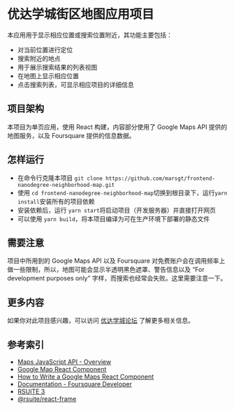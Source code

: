 # 优达学城街区地图应用项目

本应用用于显示相应位置或搜索位置附近，其功能主要包括：

-   对当前位置进行定位
-   搜索附近的地点
-   用于展示搜索结果的列表视图
-   在地图上显示相应位置
-   点击搜索列表，可显示相应项目的详细信息

## 项目架构

本项目为单页应用，使用 React 构建，内容部分使用了 Google Maps API 提供的地图服务，以及 Foursquare 提供的信息数据。

## 怎样运行

-   在命令行克隆本项目 `git clone https://github.com/marsgt/frontend-nanodegree-neighborhood-map.git`
-   使用 `cd frontend-nanodegree-neighborhood-map`切换到根目录下，运行`yarn install`安装所有的项目依赖
-   安装依赖后，运行 `yarn start`将启动项目（开发服务器）并直接打开网页
-   可以使用 `yarn build`，将本项目编译为可在生产环境下部署的静态文件

## 需要注意

项目中所用到的 Google Maps API 以及 Foursquare 对免费账户会在调用频率上做一些限制，所以，地图可能会显示半透明黑色遮罩、警告信息以及 “For development purposes only” 字样，而搜索也经常会失败。这里需要注意一下。

## 更多内容

如果你对此项目感兴趣，可以访问 [优达学城论坛](https://discussions.youdaxue.com/c/fend/nd001-neighborhood-map-project) 了解更多相关信息。

## 参考索引

-   [Maps JavaScript API - Overview](https://developers.google.com/maps/documentation/javascript/tutorial)
-   [Google Map React Component](https://github.com/fullstackreact/google-maps-react)
-   [How to Write a Google Maps React Component](https://www.fullstackreact.com/articles/how-to-write-a-google-maps-react-component/)
-   [Documentation - Foursquare Developer](https://developer.foursquare.com/docs)
-   [RSUITE 3](https://rsuitejs.com/)
-   [@rsuite/react-frame](https://github.com/rsuite/react-frame)
